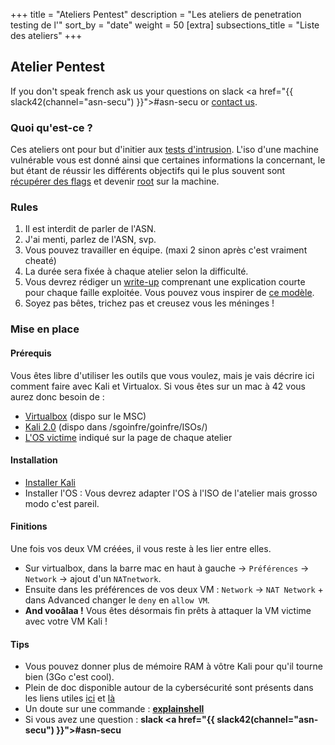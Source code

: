 +++
title = "Ateliers Pentest"
description = "Les ateliers de penetration testing de l'"
sort_by = "date"
weight = 50
[extra]
subsections_title = "Liste des ateliers"
+++

## Atelier Pentest

If you don't speak french ask us your questions on slack <a href="{{ slack42(channel="asn-secu") }}">#asn-secu</a> or [contact
us](@/contact/index.fr.md).

### Quoi qu'est-ce&nbsp;?

Ces ateliers ont pour but d'initier aux [tests
d'intrusion](https://fr.wikipedia.org/wiki/Test_d%27intrusion). L'iso d'une
machine vulnérable vous est donné ainsi que certaines informations la
concernant, le but étant de réussir les différents objectifs qui le plus
souvent sont [récupérer des
flags](https://fr.wikipedia.org/wiki/Capture_du_drapeau) et devenir
[root](https://fr.wikipedia.org/wiki/Utilisateur_root) sur la machine.

### Rules

1. Il est interdit de parler de l'ASN.
2. J'ai menti, parlez de l'ASN, svp.
3. Vous pouvez travailler en équipe. (maxi 2 sinon après c'est vraiment cheaté)
4. La durée sera fixée à chaque atelier selon la difficulté.
5. Vous devrez rédiger un [write-up](https://www.kanjian.fr/micro-writeup-ctf-0ctf-2017-quals.html) comprenant une explication courte pour chaque faille exploitée. Vous pouvez vous inspirer de [ce modèle](/activités/ateliers-pentest/modèle_write_up.fr.md).
6. Soyez pas bêtes, trichez pas et creusez vous les méninges&nbsp;!

### Mise en place

#### Prérequis

Vous êtes libre d'utiliser les outils que vous voulez, mais je vais décrire
ici comment faire avec Kali et Virtualox.
Si vous êtes sur un mac à 42 vous aurez donc besoin de :

- [Virtualbox](https://www.virtualbox.org/) (dispo sur le MSC)
- [Kali 2.0](https://www.kali.org/downloads/) (dispo dans /sgoinfre/goinfre/ISOs/)
- [L'OS victime](https://fr.wikipedia.org/wiki/Vuln%C3%A9rabilit%C3%A9_(informatique)) indiqué sur la page de chaque atelier

#### Installation

- [Installer Kali](http://bidouiller.fr/2015/05/11/tuto-installer-kali-linux-dans-virtualbox-tres-facilement/)
- Installer l'OS : Vous devrez adapter l'OS à l'ISO de l'atelier mais grosso modo c'est pareil.

#### Finitions

Une fois vos deux VM créées, il vous reste à les lier entre elles.

- Sur virtualbox, dans la barre mac en haut à gauche -> `Préférences` -> `Network` -> ajout d'un `NATnetwork`.
- Ensuite dans les préférences de vos deux VM : `Network` -> `NAT Network` + dans Advanced changer le `deny` en `allow VM`.
- **And vooâlaa&nbsp;!** Vous êtes désormais fin prêts à attaquer la VM victime avec votre VM Kali&nbsp;!

#### Tips

- Vous pouvez donner plus de mémoire RAM à vôtre Kali pour qu'il tourne bien (3Go c'est cool).
- Plein de doc disponible autour de la cybersécurité sont présents dans les liens utiles [ici](https://frama.link/Asn42-LienUtile) et [là](https://frama.link/Liens_Utiles_2)
- Un doute sur une commande : **[explainshell](https://explainshell.com/)**
- Si vous avez une question : **slack <a href="{{ slack42(channel="asn-secu") }}">#asn-secu</a>**
